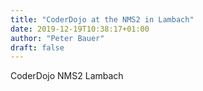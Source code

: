 ```yaml
---
title: "CoderDojo at the NMS2 in Lambach"
date: 2019-12-19T10:38:17+01:00
author: "Peter Bauer"
draft: false
---
```

CoderDojo NMS2 Lambach
